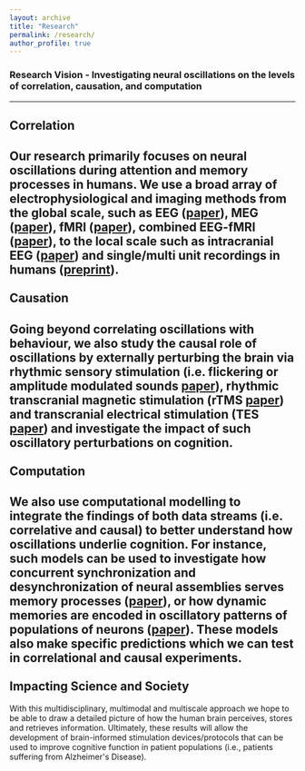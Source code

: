 ```yaml
---
layout: archive
title: "Research"
permalink: /research/
author_profile: true
---
```


### Research Vision - Investigating neural oscillations on the levels of correlation, causation, and computation 
---

Correlation
---
Our research primarily focuses on neural oscillations during attention and memory processes in humans. We use a broad array of electrophysiological and imaging methods from the global scale, such as **EEG** ([paper](https://journals.plos.org/plosbiology/article?id=10.1371/journal.pbio.1002528)), **MEG** ([paper](https://www.sciencedirect.com/science/article/pii/S0960982213005150?via%3Dihub)), **fMRI** ([paper](https://onlinelibrary.wiley.com/doi/10.1002/hbm.25557#:~:text=Empathy%20relies%20on%20the%20ability,is%20yet%20to%20be%20shown.)), **combined EEG-fMRI** ([paper](https://elifesciences.org/articles/49562)), to the local scale such as **intracranial EEG** ([paper](https://www.pnas.org/doi/abs/10.1073/pnas.1914180116?url_ver=Z39.88-2003&rfr_id=ori:rid:crossref.org&rfr_dat=cr_pub%20%200pubmed)) and **single/multi unit recordings** in humans ([preprint](https://www.biorxiv.org/content/10.1101/2021.01.28.428480v3)). 
<br>
<br>
Causation
---
Going beyond correlating oscillations with behaviour, we also study the causal role of oscillations by externally perturbing the brain via rhythmic sensory stimulation (i.e. flickering or amplitude modulated sounds [paper](https://www.sciencedirect.com/science/article/pii/S096098221731117X?via%3Dihub)), rhythmic transcranial magnetic stimulation (rTMS [paper](https://www.sciencedirect.com/science/article/pii/S0960982214002668?via%3Dihub)) and transcranial electrical stimulation (TES [paper](https://www.nature.com/articles/srep32065)) and investigate the impact of such oscillatory perturbations on cognition. 
<br>
<br>
Computation
---
We also use computational modelling to integrate the findings of both data streams (i.e. correlative and causal) to better understand how oscillations underlie cognition. For instance, such models can be used to investigate how concurrent synchronization and desynchronization of neural assemblies serves memory processes ([paper](https://www.jneurosci.org/content/38/14/3428)), or how dynamic memories are encoded in oscillatory patterns of populations of neurons ([paper](https://www.sciencedirect.com/science/article/pii/S0028393221001184?via%3Dihub)). These models also make specific predictions which we can test in correlational and causal experiments. 
<br>
<br>
Impacting Science and Society
--
With this multidisciplinary, multimodal and multiscale approach we hope to be able to draw a detailed picture of how the human brain perceives, stores and retrieves information. Ultimately, these results will allow the development of brain-informed stimulation devices/protocols that can be used to improve cognitive function in patient populations (i.e., patients suffering from Alzheimer's Disease).
<br>


